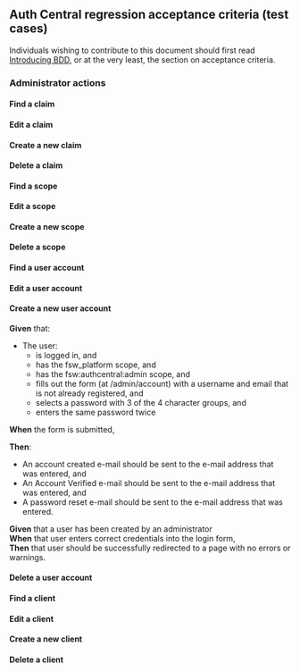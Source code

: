 ## Auth Central regression acceptance criteria (test cases)

Individuals wishing to contribute to this document should first read [Introducing BDD](http://dannorth.net/introducing-bdd/), or at the very least, the section on acceptance criteria.

### Administrator actions


#### Find a claim

#### Edit a claim

#### Create a new claim

#### Delete a claim

#### Find a scope

#### Edit a scope

#### Create a new scope

#### Delete a scope

#### Find a user account

#### Edit a user account

#### Create a new user account
**Given** that:
- The user:
  - is logged in, and
  - has the fsw_platform scope, and
  - has the fsw:authcentral:admin scope, and
  - fills out the form (at /admin/account) with a username and email that is not already registered, and
  - selects a password with 3 of the 4 character groups, and
  - enters the same password twice
  
**When** the form is submitted,

**Then**:
- An account created e-mail should be sent to the e-mail address that was entered, and
- An Account Verified e-mail should be sent to the e-mail address that was entered, and
- A password reset e-mail should be sent to the e-mail address that was entered.

**Given** that a user has been created by an administrator  
**When** that user enters correct credentials into the login form,  
**Then** that user should be successfully redirected to a page with no errors or warnings.  

#### Delete a user account

#### Find a client
#### Edit a client
#### Create a new client
#### Delete a client